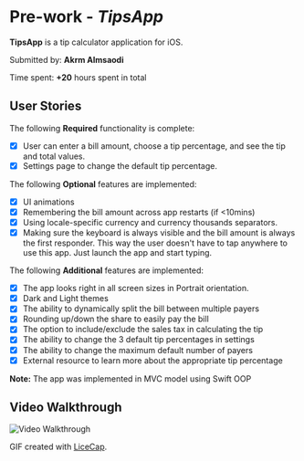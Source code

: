 # Pre-work - *TipsApp*

**TipsApp** is a tip calculator application for iOS.

Submitted by: **Akrm Almsaodi**

Time spent: **+20** hours spent in total

## User Stories

The following **Required** functionality is complete:

* [x] User can enter a bill amount, choose a tip percentage, and see the tip and total values.
* [x] Settings page to change the default tip percentage.

The following **Optional** features are implemented:

* [x] UI animations
* [x] Remembering the bill amount across app restarts (if <10mins)
* [x] Using locale-specific currency and currency thousands separators.
* [x] Making sure the keyboard is always visible and the bill amount is always the first responder. This way the user doesn't have to tap anywhere to use this app. Just launch the app and start typing.

The following **Additional** features are implemented:

* [x] The app looks right in all screen sizes in Portrait orientation.
* [x] Dark and Light themes
* [x] The ability to dynamically split the bill between multiple payers
* [x] Rounding up/down the share to easily pay the bill
* [x] The option to include/exclude the sales tax in calculating the tip
* [x] The ability to change the 3 default tip percentages in settings
* [x] The ability to change the maximum default number of payers
* [x] External resource to learn more about the appropriate tip percentage

**Note:** The app was implemented in MVC model using Swift OOP 

## Video Walkthrough 

<img src='https://media.giphy.com/media/3ohzgVX8BzabKX2gla/giphy.gif' title='Video Walkthrough' width='' alt='Video Walkthrough' />

GIF created with [LiceCap](http://www.cockos.com/licecap/).
